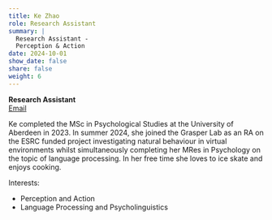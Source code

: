 ```yaml
---
title: Ke Zhao
role: Research Assistant
summary: |
  Research Assistant - 
  Perception & Action 
date: 2024-10-01
show_date: false
share: false
weight: 6
---
```

**Research Assistant**  
[Email](mailto:k.zhao.24@abdn.ac.uk)

Ke completed the MSc in Psychological Studies at the University of Aberdeen in 2023. In summer 2024, she joined the Grasper Lab as an RA on the ESRC funded project investigating 
natural behaviour in virtual environments whilst simultaneously completing her MRes in
 Psychology on the topic of language processing. In her free time she loves to ice skate and enjoys cooking.
 
  Interests:
  - Perception and Action
  - Language Processing and Psycholinguistics
